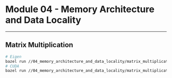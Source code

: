 # Module 04 - Memory Architecture and Data Locality

---

## Matrix Multiplication

```bash
# Eigen
bazel run //04_memory_architecture_and_data_locality/matrix_multiplication:matrix_multiplication -- --M 1000 --K 800 --N 600 --sequential
# CUDA
bazel run //04_memory_architecture_and_data_locality/matrix_multiplication:matrix_multiplication -- --M 1000 --K 800 --N 600 --parallel
```